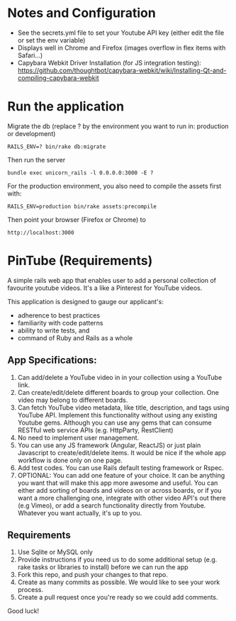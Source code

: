 # Notes and Configuration
* See the secrets.yml file to set your Youtube API key (either edit the file or set the env variable)
* Displays well in Chrome and Firefox (images overflow in flex items with Safari...)
* Capybara Webkit Driver Installation (for JS integration testing): https://github.com/thoughtbot/capybara-webkit/wiki/Installing-Qt-and-compiling-capybara-webkit

# Run the application
Migrate the db (replace ? by the environment you want to run in: production or development)

    RAILS_ENV=? bin/rake db:migrate

Then run the server

    bundle exec unicorn_rails -l 0.0.0.0:3000 -E ?

For the production environment, you also need to compile the assets first with:

    RAILS_ENV=production bin/rake assets:precompile

Then point your browser (Firefox or Chrome) to

    http://localhost:3000

# PinTube (Requirements)

A simple rails web app that enables user to add a personal collection of favourite youtube videos. It's a like a Pinterest for YouTube videos.

This application is designed to gauge our applicant's:
- adherence to best practices
- familiarity with code patterns
- ability to write tests, and
- command of Ruby and Rails as a whole

## App Specifications:
 1. Can add/delete a YouTube video in in your collection using a YouTube link.
 2. Can create/edit/delete different boards to group your collection. One video may belong to different boards.
 3. Can fetch YouTube video metadata, like title, description, and tags using YouTube API.
    Implement this functionality without using any existing Youtube gems.
    Although you can use any gems that can consume RESTful web service APIs (e.g. HttpParty, RestClient)
 4. No need to implement user management.
 5. You can use any JS framework (Angular, ReactJS) or just plain Javascript to create/edit/delete items.
    It would be nice if the whole app workflow is done only on one page.
 6. Add test codes. You can use Rails default testing framework or Rspec.
 7. OPTIONAL: You can add one feature of your choice. It can be anything you want that will make this app more awesome and useful.
    You can either add sorting of boards and videos on or across boards, or if you want a more challenging one, integrate with other video API's out there (e.g Vimeo), or add a search functionality directly from Youtube.
    Whatever you want actually, it's up to you.

## Requirements
1. Use Sqlite or MySQL only
2. Provide instructions if you need us to do some additional setup (e.g. rake tasks or libraries to install) before we can run the app
3. Fork this repo, and push your changes to that repo.
4. Create as many commits as possible. We would like to see your work process.
5. Create a pull request once you're ready so we could add comments.

Good luck!
